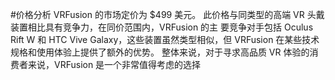 #价格分析
VRFusion 的市场定价为 $499 美元。
此价格与同类型的高端 VR 头戴装置相比具有竞争力，在同价范围内，VRFusion 的主
要竞争对手包括 Oculus Rift W 和 HTC Vive Galaxy，这些装置虽然类型相似，但
VRFusion 在某些技术规格和使用体验上提供了额外的优势。
整体来说，对于寻求高品质 VR 体验的消费者来说，VRFusion 是一个非常值得考虑的选择